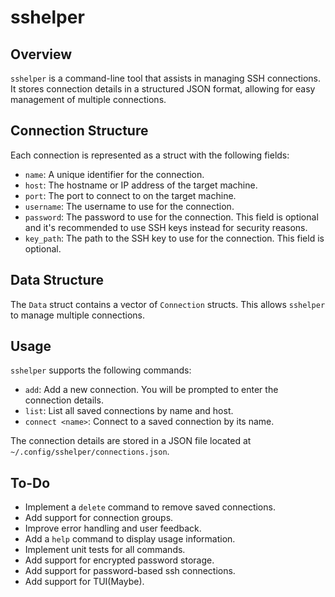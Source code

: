 # sshelper
## Overview

`sshelper` is a command-line tool that assists in managing SSH connections. It stores connection details in a structured JSON format, allowing for easy management of multiple connections.

## Connection Structure

Each connection is represented as a struct with the following fields:

- `name`: A unique identifier for the connection.
- `host`: The hostname or IP address of the target machine.
- `port`: The port to connect to on the target machine.
- `username`: The username to use for the connection.
- `password`: The password to use for the connection. This field is optional and it's recommended to use SSH keys instead for security reasons.
- `key_path`: The path to the SSH key to use for the connection. This field is optional.

## Data Structure

The `Data` struct contains a vector of `Connection` structs. This allows `sshelper` to manage multiple connections.

## Usage

`sshelper` supports the following commands:

- `add`: Add a new connection. You will be prompted to enter the connection details.
- `list`: List all saved connections by name and host.
- `connect <name>`: Connect to a saved connection by its name.

The connection details are stored in a JSON file located at `~/.config/sshelper/connections.json`.

## To-Do

- Implement a `delete` command to remove saved connections.
- Add support for connection groups.
- Improve error handling and user feedback.
- Add a `help` command to display usage information.
- Implement unit tests for all commands.
- Add support for encrypted password storage.
- Add support for password-based ssh connections.
- Add support for TUI(Maybe).



